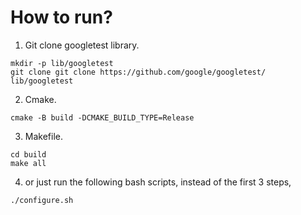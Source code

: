 # How to run?
1. Git clone googletest library. 
```
mkdir -p lib/googletest 
git clone git clone https://github.com/google/googletest/ lib/googletest
```
2. Cmake.
```
cmake -B build -DCMAKE_BUILD_TYPE=Release
```
3. Makefile.
```
cd build 
make all
```
4. or just run the following bash scripts, instead of the first 3 steps,
```
./configure.sh
```